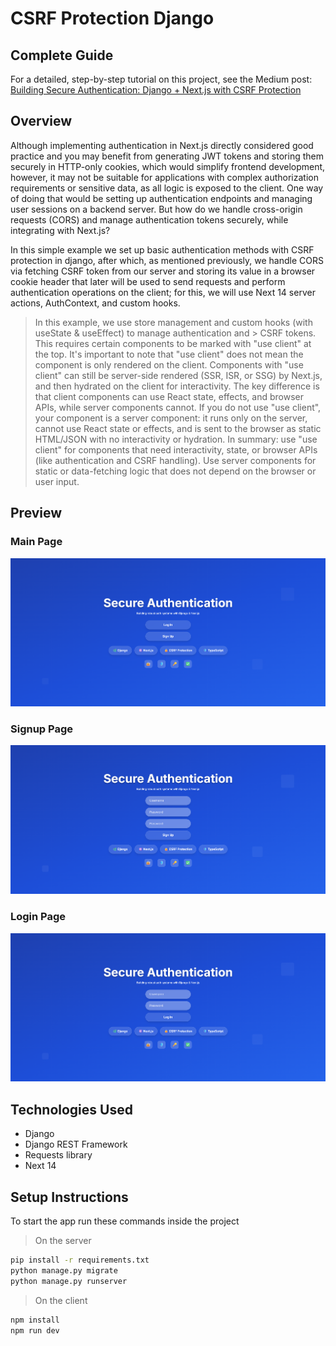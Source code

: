 
# CSRF Protection Django

## Complete Guide

For a detailed, step-by-step tutorial on this project, see the Medium post:  
[Building Secure Authentication: Django + Next.js with CSRF Protection](https://medium.com/@yevhenbk/building-secure-authentication-django-next-js-with-csrf-protection-ebbd096dfaa5)

## Overview
Although implementing authentication in Next.js directly considered good practice and you may benefit from generating JWT tokens and storing them securely in HTTP-only cookies, which would simplify 
frontend development, however, it may not be suitable for applications with complex authorization requirements or sensitive data, as all logic is exposed to the client. One way of doing that would be
setting up authentication endpoints and managing user sessions on a backend server. But how do we handle cross-origin requests (CORS) and manage authentication tokens securely, while integrating with 
Next.js?

In this simple example we set up basic authentication methods with CSRF protection in django, after which, as mentioned previously, we handle CORS via fetching CSRF token from our server and storing its 
value in a browser cookie header that later will be used to send requests and perform authentication operations on the client; for this, we will use Next 14 server actions, AuthContext, and custom hooks.


> In this example, we use store management and custom hooks (with useState & useEffect) to manage authentication and > CSRF tokens. This requires certain components to be marked with "use client" at the top. It's important to note that "use client" does not mean the component is only rendered on the client. Components with "use client" can still be server-side rendered (SSR, ISR, or SSG) by Next.js, and then hydrated on the client for interactivity. The key difference is that client components can use React state, effects, and browser APIs, while server components cannot. If you do not use "use client", your component is a server component: it runs only on the server, cannot use React state or effects, and is sent to the browser as static HTML/JSON with no interactivity or hydration. In summary: use "use client" for components that need interactivity, state, or browser APIs (like authentication and CSRF handling). Use server components for static or data-fetching logic that does not depend on the browser or user input.


## Preview

### Main Page
![Main Page](web/public/main.png)

### Signup Page
![Signup Page](web/public/signup.png)

### Login Page
![Login Page](web/public/login.png)

## Technologies Used
- Django
- Django REST Framework
- Requests library
- Next 14


## Setup Instructions

To start the app run these commands inside the project

> On the server

```bash
pip install -r requirements.txt
python manage.py migrate
python manage.py runserver
```

> On the client

```bash
npm install
npm run dev
```
